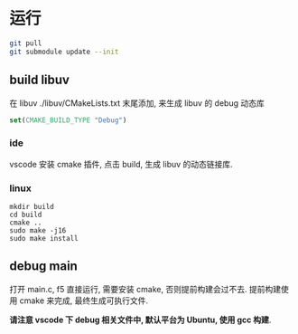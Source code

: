 # 运行

```bash
git pull
git submodule update --init
```

## build libuv

在 libuv ./libuv/CMakeLists.txt 末尾添加, 来生成 libuv 的 debug 动态库

```cmake
set(CMAKE_BUILD_TYPE "Debug")
```
### ide

vscode 安装 cmake 插件, 点击 build, 生成 libuv 的动态链接库.

### linux
```
mkdir build 
cd build
cmake ..
sudo make -j16
sudo make install
```


## debug main

打开 main.c, f5 直接运行, 需要安装 cmake, 否则提前构建会过不去. 提前构建使用 cmake 来完成, 最终生成可执行文件.

**请注意 vscode 下 debug 相关文件中, 默认平台为 Ubuntu, 使用 gcc 构建**.
